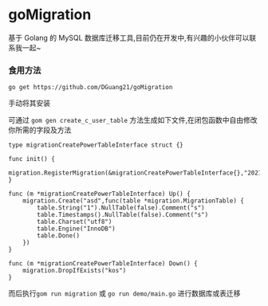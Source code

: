 # goMigration
基于 Golang 的 MySQL 数据库迁移工具,目前仍在开发中,有兴趣的小伙伴可以联系我一起~

### 食用方法
```
go get https://github.com/DGuang21/goMigration
```
手动将其安装

可通过 ``` gom gen create_c_user_table ``` 方法生成如下文件,在闭包函数中自由修改你所需的字段及方法
```
type migrationCreatePowerTableInterface struct {}

func init() {
	migration.RegisterMigration(&migrationCreatePowerTableInterface{},"20211004202802_c_up_date")
}

func (m *migrationCreatePowerTableInterface) Up() {
	migration.Create("asd",func(table *migration.MigrationTable) {
		table.String("1").NullTable(false).Comment("s")
		table.Timestamps().NullTable(false).Comment("s")
		table.Charset("utf8")
		table.Engine("InnoDB")
		table.Done()
	})
}

func (m *migrationCreatePowerTableInterface) Down() {
	migration.DropIfExists("kos")
}
```
而后执行``` gom run migration ``` 或 ``` go run demo/main.go ``` 进行数据库或表迁移